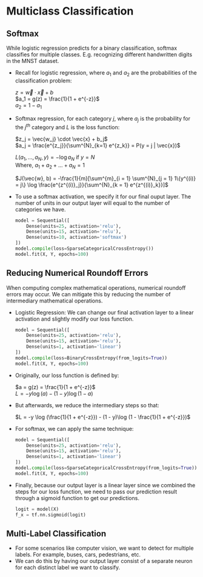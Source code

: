# Multiclass Classification

## Softmax

While logistic regression predicts for a binary classification, softmax classifies for multiple classes. E.g. recognizing different handwritten digits in the MNST dataset.

- Recall for logistic regression, where $a_1$ and $a_2$ are the probabilities of the classification problem:

    $z = \vec{w} \cdot \vec{x} + b$\
    $a_1 = g(z) = \frac{1}{1 + e^{-z}}$\
    $a_2 = 1 - a_1$

- Softmax regression, for each category $j$, where $a_j$ is the probability for the $j^{th}$ category and $L$ is the loss function:

    $z_j = \vec{w_j} \cdot \vec{x} + b_j$\
    $a_j = \frac{e^{z_j}}{\sum^{N}_{k=1} e^{z_k}} = P(y = j | \vec{x})$

    $L(a_1, ..., a_N, y) = -\log a_N$ if $y = N$\
    Where, $a_1 + a_2 + ... + a_N = 1$

    $J(\vec{w}, b) = -\frac{1}{m}[\sum^{m}_{i = 1} \sum^{N}_{j = 1} 1\{y^{(i)} = j\} \log \frac{e^{z^{(i)}_j}}{\sum^{N}_{k = 1} e^{z^{(i)}_k}}]$

- To use a softmax activation, we specify it for our final ouput layer. The number of units in our output layer will equal to the number of categories we have.

    ```python
    model = Sequential([
        Dense(units=25, activation='relu'),
        Dense(units=15, activation='relu'),
        Dense(units=10, activation='softmax')
    ])
    model.compile(loss=SparseCategoricalCrossEntropy())
    model.fit(X, Y, epochs=100)
    ```

## Reducing Numerical Roundoff Errors

When computing complex mathematical operations, numerical roundoff errors may occur. We can mitigate this by reducing the number of intermediary mathematical operations.

- Logistic Regression: We can change our final activation layer to a linear activation and slightly modify our loss function.

    ```python
    model = Sequential([
        Dense(units=25, activation='relu'),
        Dense(units=15, activation='relu'),
        Dense(units=1, activation='linear')
    ])
    model.compile(loss=BinaryCrossEntropy(from_logits=True))
    model.fit(X, Y, epochs=100)
    ```

- Originally, our loss function is defined by:

    $a = g(z) = \frac{1}{1 + e^{-z}}$\
    $L = -y \log (a) - (1 - y)\log (1 - a)$

- But afterwards, we reduce the intermediary steps so that:

    $L = -y \log (\frac{1}{1 + e^{-z}}) - (1 - y)\log (1 - \frac{1}{1 + e^{-z}})$

- For softmax, we can apply the same technique:

    ```python
    model = Sequential([
        Dense(units=25, activation='relu'),
        Dense(units=15, activation='relu'),
        Dense(units=1, activation='linear')
    ])
    model.compile(loss=SparseCategoricalCrossEntropy(from_logits=True))
    model.fit(X, Y, epochs=100)
    ```

- Finally, because our output layer is a linear layer since we combined the steps for our loss function, we need to pass our prediction result through a sigmoid function to get our predictions.

    ```python
    logit = model(X)
    f_x = tf.nn.sigmoid(logit)
    ```

## Multi-Label Classification

- For some scenarios like computer vision, we want to detect for multiple labels. For example, buses, cars, pedestrians, etc.
- We can do this by having our output layer consist of a separate neuron for each distinct label we want to classify.
